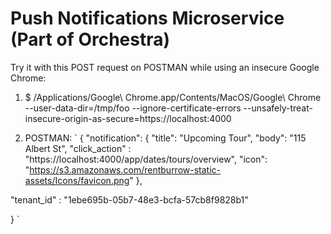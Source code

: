 # Push Notifications Microservice (Part of Orchestra)
Try it with this POST request on POSTMAN while using an insecure Google Chrome:

1. $ /Applications/Google\ Chrome.app/Contents/MacOS/Google\ Chrome --user-data-dir=/tmp/foo --ignore-certificate-errors --unsafely-treat-insecure-origin-as-secure=https://localhost:4000

2. POSTMAN: `
{ "notification": {
  "title": "Upcoming Tour",
  "body": "115 Albert St",
  "click_action" : "https://localhost:4000/app/dates/tours/overview",
  "icon": "https://s3.amazonaws.com/rentburrow-static-assets/Icons/favicon.png"
},

"tenant_id" : "1ebe695b-05b7-48e3-bcfa-57cb8f9828b1"

}
`
